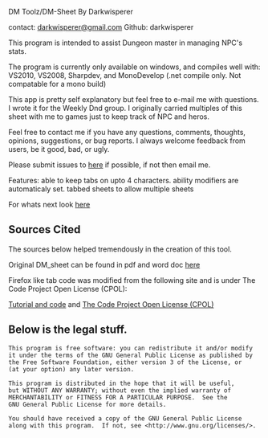 DM Toolz/DM-Sheet 
By Darkwisperer

contact:
darkwisperer@gmail.com 
Github: darkwisperer

This program is intended to assist Dungeon master in managing NPC's stats.

The program is currently only available on windows, and compiles well with:
VS2010,
VS2008,
Sharpdev,
 and MonoDevelop (.net compile only. Not compatable for a mono build)


This app is pretty self explanatory but feel free to e-mail me with questions. 
I wrote it for the Weekly Dnd group. I originally carried multiples of this sheet with me to games just to keep track of NPC and heros.

Feel free to contact me if you have any questions, comments, thoughts, opinions, suggestions, or bug reports.  I always welcome feedback from users, be it good, bad, or ugly.

Please submit issues to [here](https://github.com/darkwisperer/Dungeon-Master-Sheet)  if possible, if not then email me.

Features:
  able to keep tabs on upto 4 characters.
  ability modifiers are automaticaly set.
  tabbed sheets to allow multiple sheets

For whats next look [here](https://github.com/darkwisperer/Dungeon-Master-Sheet/issues?state=open)

Sources Cited
------------------------------------------------------------------------------------------------------------------------
The sources below helped tremendously in the creation of this tool.

Original DM_sheet can be found in pdf and word doc [here](http://www.irossco.com/dnd/index.htm)

Firefox like tab code was modified from the following site and is under The Code Project Open License (CPOL):

[Tutorial and code](http://www.codeproject.com/Articles/20050/FireFox-like-Tab-Control) and
[The Code Project Open License (CPOL)](http://www.codeproject.com/info/cpol10.aspx)


Below is the legal stuff.
-----------------------------------------------------------------------------------------------------------------------------------------------
    This program is free software: you can redistribute it and/or modify
    it under the terms of the GNU General Public License as published by
    the Free Software Foundation, either version 3 of the License, or
    (at your option) any later version.

    This program is distributed in the hope that it will be useful,
    but WITHOUT ANY WARRANTY; without even the implied warranty of
    MERCHANTABILITY or FITNESS FOR A PARTICULAR PURPOSE.  See the
    GNU General Public License for more details.

    You should have received a copy of the GNU General Public License
    along with this program.  If not, see <http://www.gnu.org/licenses/>.